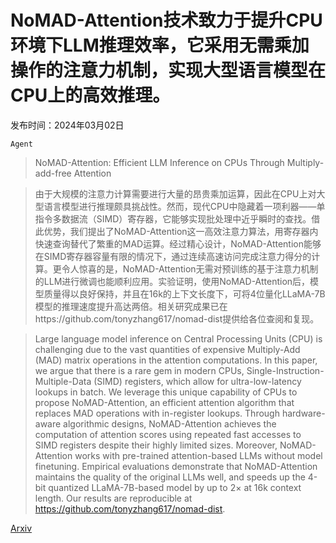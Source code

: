 # NoMAD-Attention技术致力于提升CPU环境下LLM推理效率，它采用无需乘加操作的注意力机制，实现大型语言模型在CPU上的高效推理。

发布时间：2024年03月02日

`Agent`

> NoMAD-Attention: Efficient LLM Inference on CPUs Through Multiply-add-free Attention

> 由于大规模的注意力计算需要进行大量的昂贵乘加运算，因此在CPU上对大型语言模型进行推理颇具挑战性。然而，现代CPU中隐藏着一项利器——单指令多数据流（SIMD）寄存器，它能够实现批处理中近乎瞬时的查找。借此优势，我们提出了NoMAD-Attention这一高效注意力算法，用寄存器内快速查询替代了繁重的MAD运算。经过精心设计，NoMAD-Attention能够在SIMD寄存器容量有限的情况下，通过连续高速访问完成注意力得分的计算。更令人惊喜的是，NoMAD-Attention无需对预训练的基于注意力机制的LLM进行微调也能顺利应用。实验证明，使用NoMAD-Attention后，模型质量得以良好保持，并且在16k的上下文长度下，可将4位量化LLaMA-7B模型的推理速度提升高达两倍。相关研究成果已在https://github.com/tonyzhang617/nomad-dist提供给各位查阅和复现。

> Large language model inference on Central Processing Units (CPU) is challenging due to the vast quantities of expensive Multiply-Add (MAD) matrix operations in the attention computations. In this paper, we argue that there is a rare gem in modern CPUs, Single-Instruction-Multiple-Data (SIMD) registers, which allow for ultra-low-latency lookups in batch. We leverage this unique capability of CPUs to propose NoMAD-Attention, an efficient attention algorithm that replaces MAD operations with in-register lookups. Through hardware-aware algorithmic designs, NoMAD-Attention achieves the computation of attention scores using repeated fast accesses to SIMD registers despite their highly limited sizes. Moreover, NoMAD-Attention works with pre-trained attention-based LLMs without model finetuning. Empirical evaluations demonstrate that NoMAD-Attention maintains the quality of the original LLMs well, and speeds up the 4-bit quantized LLaMA-7B-based model by up to 2$\times$ at 16k context length. Our results are reproducible at https://github.com/tonyzhang617/nomad-dist.

[Arxiv](https://arxiv.org/abs/2403.01273)